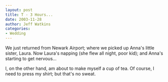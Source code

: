 ```yaml
---
layout: post
title: T - 3 Hours...
date: 2003-11-28
author: Jeff Watkins
categories:
- Wedding
---
```


<p>We just returned from Newark Airport; where we picked up Anna's
little sister, Laura. Now Laura's napping (she flew all night, poor
kid); and Anna's starting to get nervous...</p>
<p>I, on the other hand, am about to make myself a cup of tea. Of
course, I need to press my shirt; but that's no sweat.</p>
